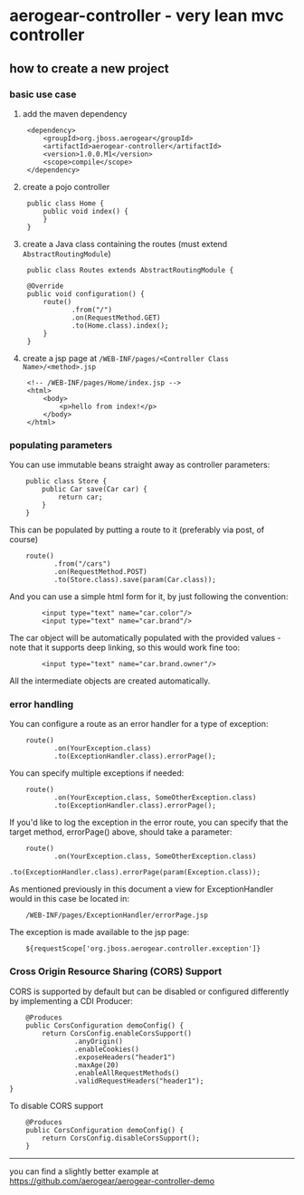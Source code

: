 # aerogear-controller - very lean mvc controller

## how to create a new project

### basic use case
1. add the maven dependency

        <dependency>
            <groupId>org.jboss.aerogear</groupId>
            <artifactId>aerogear-controller</artifactId>
            <version>1.0.0.M1</version>
            <scope>compile</scope>
        </dependency>

1. create a pojo controller

        public class Home {
            public void index() {
            }
        }

1. create a Java class containing the routes (must extend `AbstractRoutingModule`)

        public class Routes extends AbstractRoutingModule {

        @Override
        public void configuration() {
            route()
                   .from("/")
                   .on(RequestMethod.GET)
                   .to(Home.class).index();
            }
        }

1. create a jsp page at `/WEB-INF/pages/<Controller Class Name>/<method>.jsp`

        <!-- /WEB-INF/pages/Home/index.jsp -->
        <html>
            <body>
                <p>hello from index!</p>
            </body>
        </html>
        
### populating parameters

You can use immutable beans straight away as controller parameters:

        public class Store {
            public Car save(Car car) {
                return car;
            }
        }

This can be populated by putting a route to it (preferably via post, of course)

        route()
               .from("/cars")
               .on(RequestMethod.POST)
               .to(Store.class).save(param(Car.class));


And you can use a simple html form for it, by just following the convention:

            <input type="text" name="car.color"/>
            <input type="text" name="car.brand"/>

The car object will be automatically populated with the provided values - note that it supports deep linking, so this would work fine too:

            <input type="text" name="car.brand.owner"/>

All the intermediate objects are created automatically.

### error handling
You can configure a route as an error handler for a type of exception:

        route()
               .on(YourException.class)
               .to(ExceptionHandler.class).errorPage(); 

You can specify multiple exceptions if needed:

        route()
               .on(YourException.class, SomeOtherException.class)
               .to(ExceptionHandler.class).errorPage();
               
If you'd like to log the exception in the error route, you can specify that the target method, errorPage() above, should 
take a parameter:

        route()
               .on(YourException.class, SomeOtherException.class)
               .to(ExceptionHandler.class).errorPage(param(Exception.class));

As mentioned previously in this document a view for ExceptionHandler would in this case be located in:

        /WEB-INF/pages/ExceptionHandler/errorPage.jsp   

The exception is made available to the jsp page:

        ${requestScope['org.jboss.aerogear.controller.exception']}
        
### Cross Origin Resource Sharing  (CORS) Support
CORS is supported by default but can be disabled or configured differently by implementing a CDI Producer:

        @Produces
        public CorsConfiguration demoConfig() {
            return CorsConfig.enableCorsSupport()
                    .anyOrigin()
                    .enableCookies()
                    .exposeHeaders("header1")
                    .maxAge(20)
                    .enableAllRequestMethods()
                    .validRequestHeaders("header1");
    }

To disable CORS support

        @Produces
        public CorsConfiguration demoConfig() {
            return CorsConfig.disableCorsSupport();
        }
   
---
you can find a slightly better example at <https://github.com/aerogear/aerogear-controller-demo> 